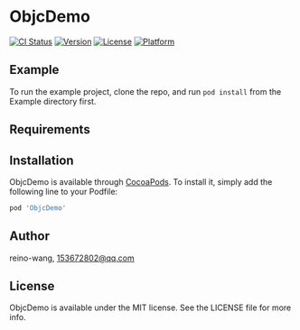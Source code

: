 # ObjcDemo

[![CI Status](https://img.shields.io/travis/reino-wang/ObjcDemo.svg?style=flat)](https://travis-ci.org/reino-wang/ObjcDemo)
[![Version](https://img.shields.io/cocoapods/v/ObjcDemo.svg?style=flat)](https://cocoapods.org/pods/ObjcDemo)
[![License](https://img.shields.io/cocoapods/l/ObjcDemo.svg?style=flat)](https://cocoapods.org/pods/ObjcDemo)
[![Platform](https://img.shields.io/cocoapods/p/ObjcDemo.svg?style=flat)](https://cocoapods.org/pods/ObjcDemo)

## Example

To run the example project, clone the repo, and run `pod install` from the Example directory first.

## Requirements

## Installation

ObjcDemo is available through [CocoaPods](https://cocoapods.org). To install
it, simply add the following line to your Podfile:

```ruby
pod 'ObjcDemo'
```

## Author

reino-wang, 153672802@qq.com

## License

ObjcDemo is available under the MIT license. See the LICENSE file for more info.
